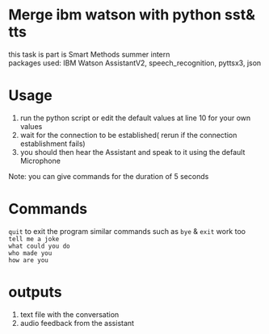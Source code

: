 # Merge ibm watson with python sst& tts
this task is part is Smart Methods summer intern  
packages used: IBM Watson AssistantV2, speech_recognition, pyttsx3, json  
# Usage  
1. run the python script or edit the default values at line 10 for your own values  
2. wait for the connection to be established( rerun if the connection establishment fails)  
3. you should then hear the Assistant and speak to it using the default Microphone  
  
Note: you can give commands for the duration of 5 seconds  

# Commands 
 `quit` to exit the program similar commands such as `bye` & `exit` work too  
 `tell me a joke`  
 `what could you do`  
 `who made you`  
 `how are you`  
 
 # outputs
 1. text file with the conversation
 2. audio feedback from the assistant 
